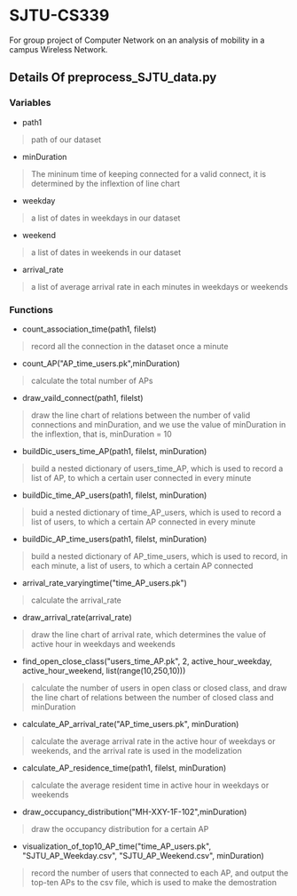 # SJTU-CS339
For group project of Computer Network on an analysis of mobility in a campus Wireless Network.
## Details Of preprocess_SJTU_data.py

### Variables

* path1

> path of our dataset

* minDuration

> The mininum time of keeping connected for a valid connect, it is determined by the inflextion of line chart

* weekday

> a list of dates in weekdays in our dataset

* weekend

> a list of dates in weekends in our dataset

* arrival_rate

> a list of average arrival rate in each minutes in weekdays or weekends

### Functions

* count_association_time(path1, filelst)

> record all the connection in the dataset once a minute

* count_AP("AP_time_users.pk",minDuration)

> calculate the total number of APs

* draw_vaild_connect(path1, filelst)

> draw the line chart of relations between the number of valid connections and minDuration, and we use the value of minDuration in the inflextion, that is, minDuration = 10

* buildDic_users_time_AP(path1, filelst, minDuration)

> build a nested dictionary of users_time_AP, which is used to record a list of AP, to which a certain user connected in every minute

* buildDic_time_AP_users(path1, filelst, minDuration)

> buid a nested dictionary of time_AP_users, which is used to record a list of users, to which a certain AP connected in every minute

* buildDic_AP_time_users(path1, filelst, minDuration)

> build a nested dictionary of AP_time_users, which is used to record, in each minute,  a list of users, to which a certain AP connected

* arrival_rate_varyingtime("time_AP_users.pk")

> calculate the arrival_rate

* draw_arrival_rate(arrival_rate)

> draw the line chart of arrival rate, which determines the value of active hour in weekdays and weekends

* find_open_close_class("users_time_AP.pk", 2, active_hour_weekday, active_hour_weekend,  list(range(10,250,10)))

> calculate the number of users in open class or closed class, and draw the line chart of relations between the number of closed class and minDuration

* calculate_AP_arrival_rate("AP_time_users.pk", minDuration)

> calculate the average arrival rate in the active hour of weekdays or weekends, and the arrival rate is used in the modelization

* calculate_AP_residence_time(path1, filelst, minDuration)

> calculate the average resident time in active hour in weekdays or weekends

* draw_occupancy_distribution("MH-XXY-1F-102",minDuration)

> draw the occupancy distribution for a certain AP

* visualization_of_top10_AP_time("time_AP_users.pk", "SJTU_AP_Weekday.csv", "SJTU_AP_Weekend.csv", minDuration)

> record the number of users that connected to each AP, and output the top-ten APs to the csv file, which is used to make the demostration
